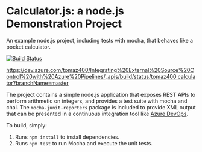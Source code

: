 Calculator.js: a node.js Demonstration Project
==============================================
An example node.js project, including tests with mocha, that behaves like
a pocket calculator.

[![Build Status](https://dev.azure.com/tomaz400/Integrating%20External%20Source%20Control%20with%20Azure%20Pipelines/_apis/build/status/tomaz400.calculator?branchName=master)](https://dev.azure.com/tomaz400/Integrating%20External%20Source%20Control%20with%20Azure%20Pipelines/_build/latest?definitionId=11&branchName=master)

https://dev.azure.com/tomaz400/Integrating%20External%20Source%20Control%20with%20Azure%20Pipelines/_apis/build/status/tomaz400.calculator?branchName=master

The project contains a simple node.js application that exposes REST APIs
to perform arithmetic on integers, and provides a test suite with mocha
and chai.  The `mocha-junit-reporters` package is included to provide XML
output that can be presented in a continuous integration tool like
[Azure DevOps](https://azure.com/devops).

To build, simply:

1. Runs `npm install` to install dependencies.
2. Runs `npm test` to run Mocha and execute the unit tests.

